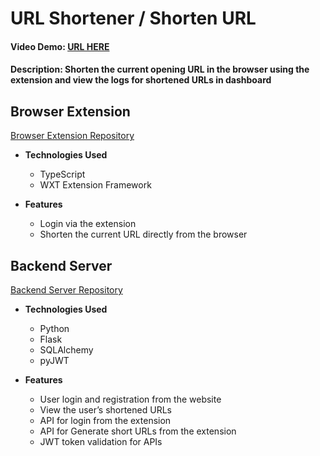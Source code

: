 # URL Shortener / Shorten URL
#### Video Demo: [URL HERE](https://github.com/thantthuhein)
#### Description: Shorten the current opening URL in the browser using the extension and view the logs for shortened URLs in dashboard

## Browser Extension

[Browser Extension Repository](https://github.com/thantthuhein/cs50-final-project-fe)

- **Technologies Used**
  - TypeScript
  - WXT Extension Framework

- **Features**

  - Login via the extension
  - Shorten the current URL directly from the browser

## Backend Server

[Backend Server Repository](https://github.com/thantthuhein/cs50-final-project-be)

- **Technologies Used**
  - Python
  - Flask
  - SQLAlchemy
  - pyJWT

- **Features**
  - User login and registration from the website
  - View the user’s shortened URLs
  - API for login from the extension
  - API for Generate short URLs from the extension
  - JWT token validation for APIs
